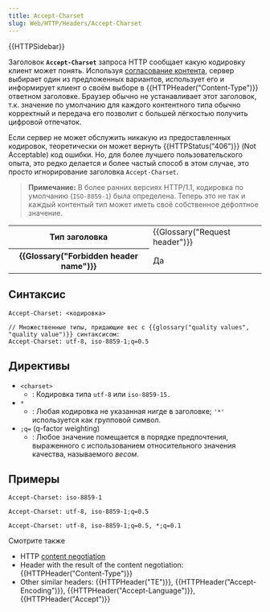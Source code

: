 ```yaml
---
title: Accept-Charset
slug: Web/HTTP/Headers/Accept-Charset
---
```


{{HTTPSidebar}}

Заголовок **`Accept-Charset`** запроса HTTP сообщает какую кодировку клиент может понять. Используя [согласование контента](/ru/docs/Web/HTTP/Content_negotiation), сервер выбирает один из предложенных вариантов, использует его и информирует клиент о своём выборе в {{HTTPHeader("Content-Type")}} ответном заголовке. Браузер обычно не устанавливает этот заголовок, т.к. значение по умолчанию для каждого контентного типа обычно корректный и передача его позволит с большей лёгкостью получить цифровой отпечаток.

Если сервер не может обслужить никакую из предоставленных кодировок, теоретически он может вернуть {{HTTPStatus("406")}} (Not Acceptable) код ошибки. Но, для более лучшего пользовательского опыта, это редко делается и более частый способ в этом случае, это просто игнорирование заголовка `Accept-Charset`.

> **Примечание:** В более ранних версиях HTTP/1.1, кодировка по умолчанию (`ISO-8859-1`) была определена. Теперь это не так и каждый контентый тип может иметь своё собственное дефолтное значение.

<table class="properties">
  <tbody>
    <tr>
      <th scope="row">Тип заголовка</th>
      <td>{{Glossary("Request header")}}</td>
    </tr>
    <tr>
      <th scope="row">{{Glossary("Forbidden header name")}}</th>
      <td>Да</td>
    </tr>
  </tbody>
</table>

## Синтаксис

```
Accept-Charset: <кодировка>

// Множественные типы, придающие вес с {{glossary("quality values", "quality value")}} синтаксисом:
Accept-Charset: utf-8, iso-8859-1;q=0.5
```

## Директивы

- `<charset>`
  - : Кодировка типа `utf-8` или `iso-8859-15.`
- `*`
  - : Любая кодировка не указанная нигде в заголовке; `'*'` используется как групповой символ.
- `;q=` (q-factor weighting)
  - : Любое значение помещается в порядке предпочтения, выраженного с использованием относительного значения качества, называемого _весом_.

## Примеры

```
Accept-Charset: iso-8859-1

Accept-Charset: utf-8, iso-8859-1;q=0.5

Accept-Charset: utf-8, iso-8859-1;q=0.5, *;q=0.1
```

Смотрите также

- HTTP [content negotiation](/ru/docs/Web/HTTP/Content_negotiation)
- Header with the result of the content negotiation: {{HTTPHeader("Content-Type")}}
- Other similar headers: {{HTTPHeader("TE")}}, {{HTTPHeader("Accept-Encoding")}}, {{HTTPHeader("Accept-Language")}}, {{HTTPHeader("Accept")}}
